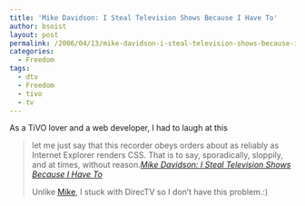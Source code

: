 ```yaml
---
title: 'Mike Davidson: I Steal Television Shows Because I Have To'
author: bsoist
layout: post
permalink: /2006/04/13/mike-davidson-i-steal-television-shows-because-i-have-to/
categories:
  - Freedom
tags:
  - dtv
  - Freedom
  - tivo
  - tv
---
```

As a TiVO lover and a web developer, I had to laugh at this  


> let me just say that this recorder obeys orders about as reliably as Internet Explorer renders CSS. That is to say, sporadically, sloppily, and at times, without reason.<cite><a href="http://www.mikeindustries.com/blog/archive/2006/04/i-steal-television-shows">Mike Davidson: I Steal Television Shows Because I Have To</a></cite></p>
Unlike [Mike][1], I stuck with DirecTV so I don&#8217;t have this problem.:)

 [1]: http://www.mikeindustries.com/blog/archive/2006/04/i-steal-television-shows